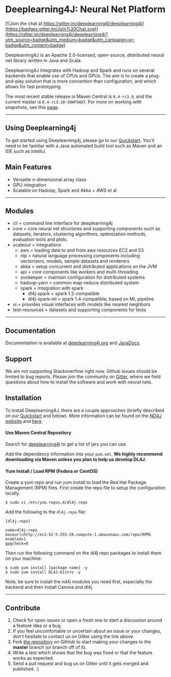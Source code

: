 Deeplearning4J: Neural Net Platform
=========================
 
[![Join the chat at https://gitter.im/deeplearning4j/deeplearning4j](https://badges.gitter.im/Join%20Chat.svg)](https://gitter.im/deeplearning4j/deeplearning4j?utm_source=badge&utm_medium=badge&utm_campaign=pr-badge&utm_content=badge)

Deeplearning4J is an Apache 2.0-licensed, open-source, distributed neural net library written in Java and Scala.

Deeplearning4J integrates with Hadoop and Spark and runs on several backends that enable use of CPUs and GPUs. The aim is to create a plug-and-play solution that is more convention than configuration, and which allows for fast prototyping. 

The most recent stable release in Maven Central is `0.4-rc3.9`, and the current master is `0.4-rc3.10-SNAPSHOT`. For more on working with snapshots, see this [page](http://deeplearning4j.org/snapshot).

---
## Using Deeplearning4j

To get started using Deeplearning4j, please go to our [Quickstart](http://deeplearning4j.org/quickstart.html). You'll need to be familiar with a Java automated build tool such as Maven and an IDE such as IntelliJ. 

## Main Features
- Versatile n-dimensional array class
- GPU integration
- Scalable on Hadoop, Spark and Akka + AWS et al

---
## Modules
- cli = command line interface for deeplearning4j
- core = core neural net structures and supporting components such as datasets, iterators, clustering algorithms, optimization methods, evaluation tools and plots.
- scaleout = integrations
    - aws = loading data to and from aws resources EC2 and S3
    - nlp = natural language processing components including vectorizers, models, sample datasets and renderers
    - akka = setup concurrent and distributed applications on the JVM
    - api = core components like workers and multi-threading
    - zookeeper = maintain configuration for distributed systems
    - hadoop-yarn = common map-reduce distributed system
    - spark = integration with spark
        - dl4j-spark = spark 1.2-compatible
        - dl4j-spark-ml = spark 1.4-compatible, based on ML pipeline
- ui = provides visual interfaces with models like nearest neighbors
- test-resources = datasets and supporting components for tests

---
## Documentation
Documentation is available at [deeplearning4j.org](http://deeplearning4j.org/) and [JavaDocs](http://deeplearning4j.org/doc/).

## Support

We are not supporting Stackoverflow right now. Github issues should be limited to bug reports. Please join the community on [Gitter](https:://gitter.im/deepelearning4j/deeplearning4j), where we field questions about how to install the software and work with neural nets. 

## Installation
To install Deeplearning4J, there are a couple approaches (briefly described on our [Quickstart](http://deeplearning4j.org/quickstart.html) and below). More information can be found on the [ND4J website](http://nd4j.org/getstarted.html) and [here](http://deeplearning4j.org/gettingstarted.html).

#### Use Maven Central Repository

Search for [deeplearning4j](https://search.maven.org/#search%7Cga%7C1%7Cdeeplearning4j) to get a list of jars you can use.

Add the dependency information into your `pom.xml`. **We highly recommend downloading via Maven unless you plan to help us develop DL4J.**

#### Yum Install / Load RPM (Fedora or CentOS)
Create a yum repo and run yum install to load the Red Hat Package Management (RPM) files. First create the repo file to setup the configuration locally.

    $ sudo vi /etc/yum.repos.d/dl4j.repo 

Add the following to the `dl4j.repo` file:

    [dl4j.repo]

    name=dl4j-repo
    baseurl=http://ec2-52-5-255-24.compute-1.amazonaws.com/repo/RPMS
    enabled=1
    gpgcheck=0

Then run the following command on the dl4j repo packages to install them on your machine:

    $ sudo yum install [package name] -y
    $ sudo yum install DL4J-Distro -y 

Note, be sure to install the nd4j modules you need first, especially the backend and then install Canova and dl4j.

---
## Contribute

1. Check for open issues or open a fresh one to start a discussion around a feature idea or a bug. 
2. If you feel uncomfortable or uncertain about an issue or your changes, don't hesitate to contact us on Gitter using the link above.
3. Fork [the repository](https://github.com/deeplearning4j/deeplearning4j.git) on GitHub to start making your changes to the **master** branch (or branch off of it).
4. Write a test which shows that the bug was fixed or that the feature works as expected.
5. Send a pull request and bug us on Gitter until it gets merged and published. :)
